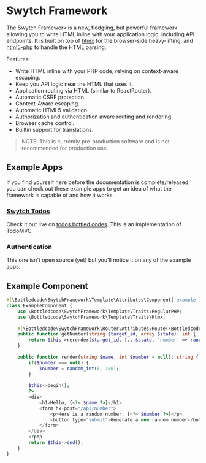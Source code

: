 # Swytch Framework

The Swytch Framework is a new, fledgling, but powerful framework allowing you to write HTML inline with your application
logic, including API endpoints. It is built on top of [htmx](https://htmx.org/) for the browser-side heavy-lifting,
and [html5-php](https://github.com/Masterminds/html5-php) to handle the HTML parsing.

Features:

- Write HTML inline with your PHP code, relying on context-aware escaping.
- Keep you API logic near the HTML that uses it.
- Application routing via HTML (similar to ReactRouter).
- Automatic CSRF protection.
- Context-Aware escaping.
- Automatic HTML5 validation.
- Authorization and authentication aware routing and rendering.
- Browser cache control.
- Builtin support for translations.

> NOTE:
> This is currently pre-production software and is not recommended for production use.

## Example Apps

If you find yourself here before the documentation is complete/released, you can check out these example apps to get an
idea of what the framework is capable of and how it works.

### [Swytch Todos](https://github.com/bottledcode/swytch-framework-todo-poc/tree/main)

Check it out live on [todos.bottled.codes](https://todos.bottled.codes/). This is an implementation of TodoMVC.

### Authentication

This one isn't open source (yet) but you'll notice it on any of the example apps.

## Example Component

```php
#[\Bottledcode\SwytchFramework\Template\Attributes\Component('example')]
class ExampleComponent {
    use \Bottledcode\SwytchFramework\Template\Traits\RegularPHP;
    use \Bottledcode\SwytchFramework\Template\Traits\Htmx;
    
    #[\Bottledcode\SwytchFramework\Router\Attributes\Route(\Bottledcode\SwytchFramework\Router\Method::POST, '/api/number')]
    public function getNumber(string $target_id, array $state): int {
        return $this->rerender($target_id, [...$state, 'number' => random_int(0, 100)]);
    }
    
    public function render(string $name, int $number = null): string {
        if($number === null) {
            $number = random_int(0, 100);
        }
    
        $this->begin();
        ?>
        <div>
            <h1>Hello, {<?= $name ?>}</h1>
            <form hx-post="/api/number">
                <p>Here is a random number: {<?= $number ?>}</p>
                <button type="submit">Generate a new random number</button>
            </form>
        </div>
        <?php
        return $this->end();
    }
}
```
